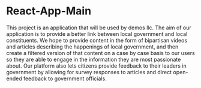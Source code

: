 # React-App-Main
This project is an application that will be used by demos llc. The aim of our application is to provide a better link between
local government and local constituents. We hope to provide content in the form of bipartisan videos and articles describing 
the happenings of local government, and then create a filtered version of that content on a case by case basis to our users so
they are able to engage in the information they are most passionate about. Our platform also lets citizens provide feedback to
their leaders in government by allowing for survey responses to articles and direct open-ended feedback to government officials.
